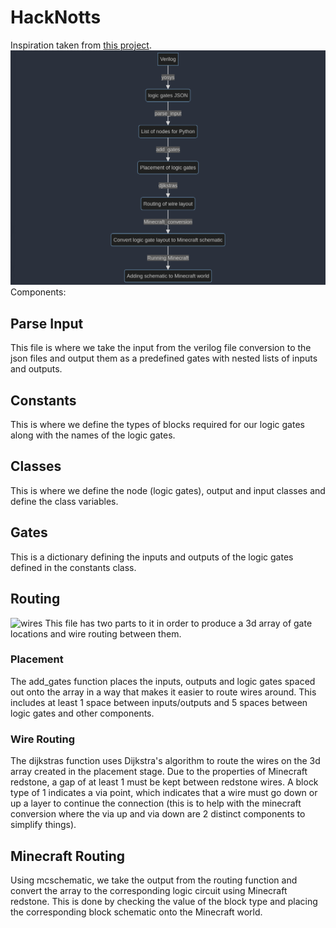 # HackNotts
Inspiration taken from [this project](https://github.com/itsFrank/MinecraftHDL).
![flowchart](flowchart.png)
Components:

## Parse Input
This file is where we take the input from the verilog file conversion to the json files and output them as a predefined gates with nested lists of inputs and outputs.

## Constants
This is where we define the types of blocks required for our logic gates along with the names of the logic gates.

## Classes
This is where we define the node (logic gates), output and input classes and define the class variables.

## Gates
This is a dictionary defining the inputs and outputs of the logic gates defined in the constants class.

## Routing
![wires](https://i.kym-cdn.com/photos/images/original/002/515/835/d68.jpg)
This file has two parts to it in order to produce a 3d array of gate locations and wire routing between them.

### Placement
The add_gates function places the inputs, outputs and logic gates spaced out onto the array in a way that makes it easier to route wires around. This includes at least 1 space between inputs/outputs and 5 spaces between logic gates and other components.

### Wire Routing
The dijkstras function uses Dijkstra's algorithm to route the wires on the 3d array created in the placement stage. Due to the properties of Minecraft redstone, a gap of at least 1 must be kept between redstone wires. A block type of 1 indicates a via point, which indicates that a wire must go down or up a layer to continue the connection (this is to help with the minecraft conversion where the via up and via down are 2 distinct components to simplify things).

## Minecraft Routing
Using mcschematic, we take the output from the routing function and convert the array to the corresponding logic circuit using Minecraft redstone. This is done by checking the value of the block type and placing the corresponding block schematic onto the Minecraft world.